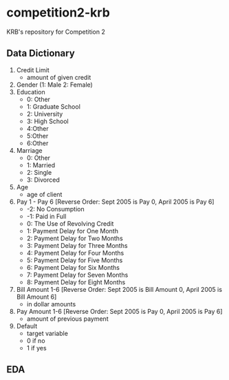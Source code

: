 # competition2-krb
KRB's repository for Competition 2


## Data Dictionary

1. Credit Limit
    - amount of given credit
2. Gender (1: Male 2: Female)
3. Education
    - 0: Other
    - 1: Graduate School
    - 2: University
    - 3: High School
    - 4:Other
    - 5:Other
    - 6:Other
4. Marriage
    - 0: Other
    - 1: Married
    - 2: Single
    - 3: Divorced
5. Age
    - age of client
6. Pay 1 - Pay 6 [Reverse Order: Sept 2005 is Pay 0, April 2005 is Pay 6]
    - -2: No Consumption
    - -1: Paid in Full
    - 0: The Use of Revolving Credit
    - 1: Payment Delay for One Month
    - 2: Payment Delay for Two Months
    - 3: Payment Delay for Three Months
    - 4: Payment Delay for Four Months
    - 5: Payment Delay for Five Months
    - 6: Payment Delay for Six Months
    - 7: Payment Delay for Seven Months
    - 8: Payment Delay for Eight Months
7. Bill Amount 1-6 [Reverse Order: Sept 2005 is Bill Amount 0, April 2005 is Bill Amount 6]
    - in dollar amounts
8. Pay Amount 1-6 [Reverse Order: Sept 2005 is Pay 0, April 2005 is Pay 6]
    - amount of previous payment
9. Default 
    - target variable
    - 0 if no 
    - 1 if yes
    


## EDA